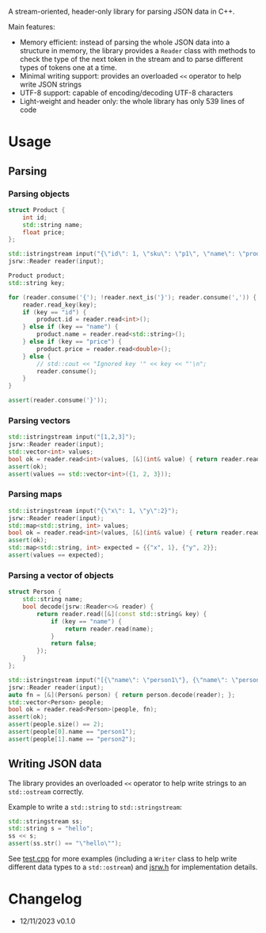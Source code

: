 A stream-oriented, header-only library for parsing JSON data in C++.

Main features:
- Memory efficient: instead of parsing the whole JSON data into a structure in memory, the library provides a `Reader` class with methods to check the type of the next token in the stream and to parse different types of tokens one at a time.
- Minimal writing support: provides an overloaded `<<` operator to help write JSON strings
- UTF-8 support: capable of encoding/decoding UTF-8 characters
- Light-weight and header only: the whole library has only 539 lines of code

# Usage

## Parsing
### Parsing objects
```cpp
struct Product {
    int id;
    std::string name;
    float price;
};

std::istringstream input("{\"id\": 1, \"sku\": \"p1\", \"name\": \"product\", \"price\": 10}");
jsrw::Reader reader(input);

Product product;
std::string key;

for (reader.consume('{'); !reader.next_is('}'); reader.consume(',')) {
    reader.read_key(key);
    if (key == "id") {
        product.id = reader.read<int>();
    } else if (key == "name") {
        product.name = reader.read<std::string>();
    } else if (key == "price") {
        product.price = reader.read<double>();
    } else {
        // std::cout << "Ignored key '" << key << "'\n";
        reader.consume();
    }
}

assert(reader.consume('}'));

```

### Parsing vectors
```cpp
std::istringstream input("[1,2,3]");
jsrw::Reader reader(input);
std::vector<int> values;
bool ok = reader.read<int>(values, [&](int& value) { return reader.read(value); });
assert(ok);
assert(values == std::vector<int>({1, 2, 3}));
```

### Parsing maps
```cpp
std::istringstream input("{\"x\": 1, \"y\":2}");
jsrw::Reader reader(input);
std::map<std::string, int> values;
bool ok = reader.read<int>(values, [&](int& value) { return reader.read(value); });
assert(ok);
std::map<std::string, int> expected = {{"x", 1}, {"y", 2}};
assert(values == expected);
```

### Parsing a vector of objects
```cpp
struct Person {
    std::string name;
    bool decode(jsrw::Reader<>& reader) {
        return reader.read([&](const std::string& key) {
            if (key == "name") {
                return reader.read(name);
            }
            return false;
        });
    }
};

std::istringstream input("[{\"name\": \"person1\"}, {\"name\": \"person2\",} ]");
jsrw::Reader reader(input);
auto fn = [&](Person& person) { return person.decode(reader); };
std::vector<Person> people;
bool ok = reader.read<Person>(people, fn);
assert(ok);
assert(people.size() == 2);
assert(people[0].name == "person1");
assert(people[1].name == "person2");
```

## Writing JSON data
The library provides an overloaded `<<` operator to help write strings to an `std::ostream` correctly. 

Example to write a `std::string` to `std::stringstream`:
```cpp
std::stringstream ss;
std::string s = "hello";
ss << s;
assert(ss.str() == "\"hello\"");
```

See [test.cpp](https://github.com/fangwd/jsrw/blob/main/test.cpp) for more examples (including a `Writer` class to help write different data types to a `std::ostream`) and [jsrw.h](https://github.com/fangwd/jsrw/blob/main/jsrw.h) for implementation details.

# Changelog

- 12/11/2023 v0.1.0

